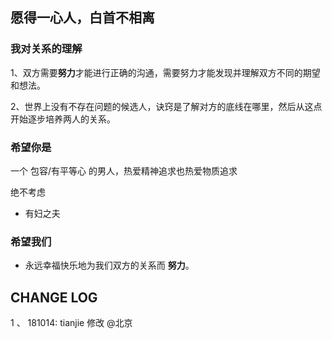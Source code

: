 ## 愿得一心人，白首不相离


 
### 我对关系的理解

1、双方需要**努力**才能进行正确的沟通，需要努力才能发现并理解双方不同的期望和想法。

2、世界上没有不存在问题的候选人，诀窍是了解对方的底线在哪里，然后从这点开始逐步培养两人的关系。

### 希望你是

一个 包容/有平等心 的男人，热爱精神追求也热爱物质追求


绝不考虑

- 有妇之夫

### 希望我们

- 永远幸福快乐地为我们双方的关系而 **努力**。


## CHANGE LOG

1 、 181014: tianjie 修改 @北京
